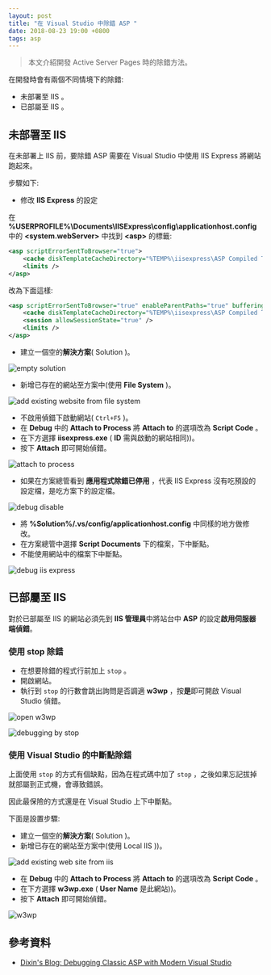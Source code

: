 ```yaml
---
layout: post
title: "在 Visual Studio 中除錯 ASP "
date: 2018-08-23 19:00 +0800
tags: asp
---
```


> 本文介紹開發 Active Server Pages 時的除錯方法。

在開發時會有兩個不同情境下的除錯:

* 未部署至 IIS 。
* 已部屬至 IIS 。

## 未部署至 IIS

在未部署上 IIS 前，要除錯 ASP 需要在 Visual Studio 中使用 IIS Express 將網站跑起來。

步驟如下:

* 修改 **IIS Express** 的設定

在 **%USERPROFILE%\Documents\IISExpress\config\applicationhost.config** 中的 **\<system.webServer\>** 中找到 **\<asp\>** 的標籤:

```xml
<asp scriptErrorSentToBrowser="true">
    <cache diskTemplateCacheDirectory="%TEMP%\iisexpress\ASP Compiled Templates" />
    <limits />
</asp>
```

改為下面這樣:

```xml
<asp scriptErrorSentToBrowser="true" enableParentPaths="true" bufferingOn="true" errorsToNTLog="true" appAllowDebugging="true" appAllowClientDebug="true">
    <cache diskTemplateCacheDirectory="%TEMP%\iisexpress\ASP Compiled Templates" />
    <session allowSessionState="true" />
    <limits />
</asp>
```

* 建立一個空的**解決方案**( Solution )。

![empty solution](/assets/2018-08-23-debugging-classic-asp/emptysolution.PNG)

* 新增已存在的網站至方案中(使用 **File System** )。

![add existing website from file system](/assets/2018-08-23-debugging-classic-asp/addexistingwebsitefromfilesystem.PNG)

* 不啟用偵錯下啟動網站( `Ctrl+F5` )。
* 在 **Debug** 中的 **Attach to Process** 將 **Attach to** 的選項改為 **Script Code** 。
* 在下方選擇 **iisexpress.exe** ( **ID** 需與啟動的網站相同))。
* 按下 **Attach** 即可開始偵錯。

![attach to process](/assets/2018-08-23-debugging-classic-asp/attachtoprocess.PNG)

* 如果在方案總管看到 **應用程式除錯已停用** ，代表 IIS Express 沒有吃預設的設定檔，是吃方案下的設定檔。

![debug disable](/assets/2018-08-23-debugging-classic-asp/debugdisable.PNG)

* 將 **%Solution%/.vs/config/applicationhost.config** 中同樣的地方做修改。
* 在方案總管中選擇 **Script Documents** 下的檔案，下中斷點。
* 不能使用網站中的檔案下中斷點。

![debug iis express](/assets/2018-08-23-debugging-classic-asp/debugiisexpress.PNG)

## 已部屬至 IIS

對於已部屬至 IIS 的網站必須先到 **IIS 管理員**中將站台中 **ASP** 的設定**啟用伺服器端偵錯**。

### 使用 stop 除錯

* 在想要除錯的程式行前加上 `stop` 。
* 開啟網站。
* 執行到 `stop` 的行數會跳出詢問是否調適 **w3wp** ，按**是**即可開啟 Visual Studio 偵錯。

![open w3wp](/assets/2018-08-23-debugging-classic-asp/openw3wp.PNG)

![debugging by stop](/assets/2018-08-23-debugging-classic-asp/debuggingbystop.PNG)

### 使用 Visual Studio 的中斷點除錯

上面使用 `stop` 的方式有個缺點，因為在程式碼中加了 `stop` ，之後如果忘記拔掉就部屬到正式機，會導致錯誤。

因此最保險的方式還是在 Visual Studio 上下中斷點。

下面是設置步驟:

* 建立一個空的**解決方案**( Solution )。
* 新增已存在的網站至方案中(使用 Local IIS ))。

![add existing web site from iis](/assets/2018-08-23-debugging-classic-asp/addexistingwebsitefromiis.PNG)

* 在 **Debug** 中的 **Attach to Process** 將 **Attach to** 的選項改為 **Script Code** 。
* 在下方選擇 **w3wp.exe** ( **User Name** 是此網站))。
* 按下 **Attach** 即可開始偵錯。

![w3wp](/assets/2018-08-23-debugging-classic-asp/w3wp.PNG)

## 參考資料

* [Dixin's Blog: Debugging Classic ASP with Modern Visual Studio](https://weblogs.asp.net/dixin/debugging-classic-asp-with-visual-studio)